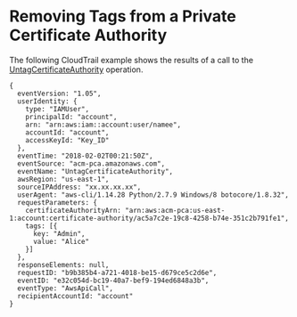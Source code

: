 # Removing Tags from a Private Certificate Authority<a name="CT-UntagPCA"></a>

The following CloudTrail example shows the results of a call to the [UntagCertificateAuthority](https://docs.aws.amazon.com/acm-pca/latest/APIReference/API_UntagCertificateAuthority.html) operation\.

```
{
  eventVersion: "1.05",
  userIdentity: {
    type: "IAMUser",
    principalId: "account",
    arn: "arn:aws:iam::account:user/namee",
    accountId: "account",
    accessKeyId: "Key_ID"
  },
  eventTime: "2018-02-02T00:21:50Z",
  eventSource: "acm-pca.amazonaws.com",
  eventName: "UntagCertificateAuthority",
  awsRegion: "us-east-1",
  sourceIPAddress: "xx.xx.xx.xx",
  userAgent: "aws-cli/1.14.28 Python/2.7.9 Windows/8 botocore/1.8.32",
  requestParameters: {
    certificateAuthorityArn: "arn:aws:acm-pca:us-east-1:account:certificate-authority/ac5a7c2e-19c8-4258-b74e-351c2b791fe1",
    tags: [{
      key: "Admin",
      value: "Alice"
    }]
  },
  responseElements: null,
  requestID: "b9b385b4-a721-4018-be15-d679ce5c2d6e",
  eventID: "e32c054d-bc19-40a7-bef9-194ed6848a3b",
  eventType: "AwsApiCall",
  recipientAccountId: "account"
}
```